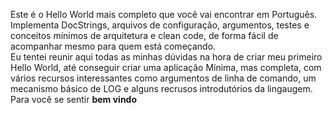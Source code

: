 Este é o Hello World mais completo que você vai encontrar em Português.  
Implementa DocStrings, arquivos de configuração, argumentos, testes e conceitos mínimos de arquitetura e clean code, de forma fácil de acompanhar mesmo para quem está começando.  
Eu tentei reunir aqui todas as minhas dúvidas na hora de criar meu primeiro Hello World, até conseguir criar uma aplicação Mínima, mas completa, com vários recursos interessantes como argumentos de linha de comando, um mecanismo básico de LOG e alguns recrusos introdutórios da lingaugem.   
Para você se sentir **bem vindo**
